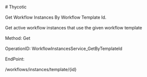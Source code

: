 <br>#     Thycotic</br>
<br>Get Workflow Instances By Workflow Template Id.</br>
<br>Get active workflow instances that use the given workflow template</br>
<br>Method: Get</br>
<br>OperationID: WorkflowInstancesService_GetByTemplateId</br>
<br>EndPoint:</br>
<br>/workflows/instances/template/{id}</br>
